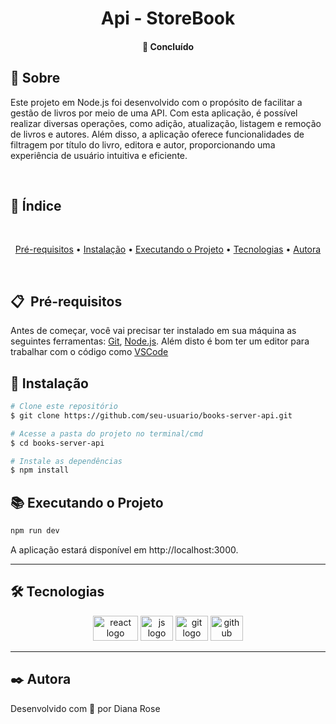 <h1 align="center">
    Api - StoreBook
</h1>

<h4 align="center"> 
	📌 Concluído
</h4>

## 📝 Sobre

Este projeto em Node.js foi desenvolvido com o propósito de facilitar a gestão de livros por meio de uma API. Com esta aplicação, é possível realizar diversas operações, como adição, atualização, listagem e remoção de livros e autores. Além disso, a aplicação oferece funcionalidades de filtragem por título do livro, editora e autor, proporcionando uma experiência de usuário intuitiva e eficiente.

<br>

## :bookmark: Índice

<br>
<p align="center">
 <a href="#-pré-requisitos">Pré-requisitos</a> •
 <a href="#-instalação">Instalação</a> • 
 <a href="#-executando-o-projeto">Executando o Projeto</a> • 
 <a href="#-tecnologias">Tecnologias</a> • 
 <a href="#%EF%B8%8F-autora">Autora</a>
</p>
<br>

## 📋&nbsp; Pré-requisitos

Antes de começar, você vai precisar ter instalado em sua máquina as seguintes ferramentas:
[Git](https://git-scm.com), [Node.js](https://nodejs.org/en/). 
Além disto é bom ter um editor para trabalhar com o código como [VSCode](https://code.visualstudio.com/)

## 🔧 Instalação

```bash
# Clone este repositório
$ git clone https://github.com/seu-usuario/books-server-api.git

# Acesse a pasta do projeto no terminal/cmd
$ cd books-server-api

# Instale as dependências
$ npm install
```

## 📚 Executando o Projeto

```bash
npm run dev
```
A aplicação estará disponível em http://localhost:3000.

<hr/>

## 🛠 Tecnologias
<div align="center">
  <img src="https://upload.wikimedia.org/wikipedia/commons/thumb/d/d9/Node.js_logo.svg/1200px-Node.js_logo.svg.png" height="40" width="72" alt="react logo"  />
  <img src="https://cdn.jsdelivr.net/gh/devicons/devicon/icons/javascript/javascript-original.svg" height="40" width="52" alt="js logo"  />     
  <img src="https://cdn.jsdelivr.net/gh/devicons/devicon/icons/git/git-original.svg" height="40" width="52" alt="git logo"  />
  <img src="https://cdn.jsdelivr.net/gh/devicons/devicon/icons/github/github-original.svg" height="40" width="52" alt="github logo" />                                   
</div>
<hr/>

## ✒️ Autora
Desenvolvido com 💜 por Diana Rose